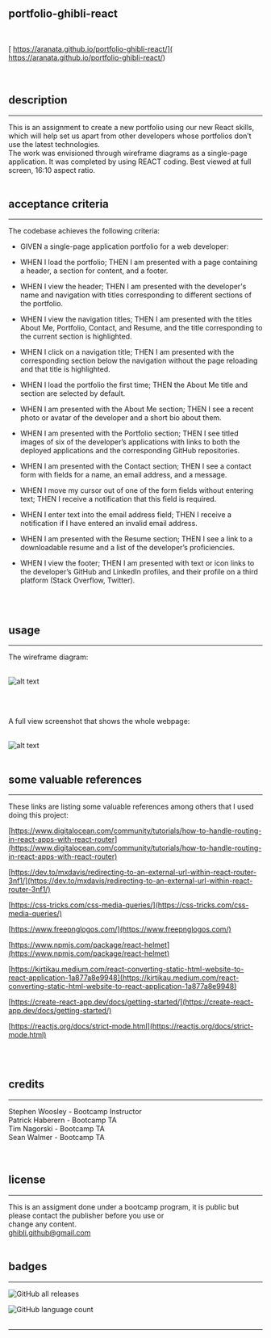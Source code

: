 <br>

## **portfolio-ghibli-react**<br>
<br>

[ https://aranata.github.io/portfolio-ghibli-react/]( https://aranata.github.io/portfolio-ghibli-react/)<br>
<br>
<br>

## description

***

This is an assignment to create a new portfolio using our new React skills, which will help set us apart from other developers whose portfolios don’t use the latest technologies.<br>
The work was envisioned through wireframe diagrams as a single-page application. It was completed by using REACT coding. Best viewed at full screen, 16:10 aspect ratio.<br>
<br>

## acceptance criteria

***

The codebase achieves the following criteria:<br>

* GIVEN a single-page application portfolio for a web developer:
* WHEN I load the portfolio; THEN I am presented with a page containing a header, a section for content, and a footer.<br>
* WHEN I view the header; THEN I am presented with the developer's name and navigation with titles corresponding to different sections of the portfolio.
* WHEN I view the navigation titles; THEN I am presented with the titles About Me, Portfolio, Contact, and Resume, and the title corresponding to the current section is highlighted.
* WHEN I click on a navigation title; THEN I am presented with the corresponding section below the navigation without the page reloading and that title is highlighted.
* WHEN I load the portfolio the first time; THEN the About Me title and section are selected by default.
* WHEN I am presented with the About Me section; THEN I see a recent photo or avatar of the developer and a short bio about them.

* WHEN I am presented with the Portfolio section; THEN I see titled images of six of the developer’s applications with links to both the deployed applications and the corresponding GitHub repositories.
* WHEN I am presented with the Contact section; THEN I see a contact form with fields for a name, an email address, and a message.
* WHEN I move my cursor out of one of the form fields without entering text; THEN I receive a notification that this field is required.
* WHEN I enter text into the email address field; THEN I receive a notification if I have entered an invalid email address.
* WHEN I am presented with the Resume section; THEN I see a link to a downloadable resume and a list of the developer’s proficiencies.
* WHEN I view the footer; THEN I am presented with text or icon links to the developer’s GitHub and LinkedIn profiles, and their profile on a third platform (Stack Overflow, Twitter).
<br>
<br>

## usage

***

The wireframe diagram:<br>
<br>

![alt text](assets/images/wireframe-portfolio-ghibli-s.png)

<br>
<br>

A full view screenshot that shows the whole webpage:<br>
<br>

![alt text](assets/images/scrshot.png)
<br>
<br>

## some valuable references

***

These links are listing some valuable references among others that I used doing this project:

[https://www.digitalocean.com/community/tutorials/how-to-handle-routing-in-react-apps-with-react-router](https://www.digitalocean.com/community/tutorials/how-to-handle-routing-in-react-apps-with-react-router)

[https://dev.to/mxdavis/redirecting-to-an-external-url-within-react-router-3nf1/](https://dev.to/mxdavis/redirecting-to-an-external-url-within-react-router-3nf1/)

[https://css-tricks.com/css-media-queries/](https://css-tricks.com/css-media-queries/)

[https://www.freepnglogos.com/](https://www.freepnglogos.com/)

[https://www.npmjs.com/package/react-helmet](https://www.npmjs.com/package/react-helmet)

[https://kirtikau.medium.com/react-converting-static-html-website-to-react-application-1a877a8e9948](https://kirtikau.medium.com/react-converting-static-html-website-to-react-application-1a877a8e9948)

[https://create-react-app.dev/docs/getting-started/](https://create-react-app.dev/docs/getting-started/)

[https://reactjs.org/docs/strict-mode.html](https://reactjs.org/docs/strict-mode.html)

<br>
<br>

## credits

***

Stephen Woosley - Bootcamp Instructor<br>
Patrick Haberern - Bootcamp TA<br>
Tim Nagorski - Bootcamp TA<br>
Sean Walmer - Bootcamp TA<br>
<br>
<br>

## license

***

This is an assigment done under a bootcamp program, it is public but please contact the publisher before you use or<br>
change any content.<br>
ghibli.github@gmail.com
<br>
<br>

## badges

***

![GitHub all releases](https://img.shields.io/github/downloads/AranATA/portfolio-ghibli-react/total)

![GitHub language count](https://img.shields.io/github/languages/count/AranATA/portfolio-ghibli-react)
<br>
<br>

---
